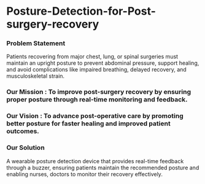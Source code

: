 # Posture-Detection-for-Post-surgery-recovery

### Problem Statement
Patients recovering from major chest, lung, or spinal surgeries must maintain an upright posture to prevent abdominal pressure, support healing, and avoid complications like impaired breathing, delayed recovery, and musculoskeletal strain. 

### Our Mission : To improve post-surgery recovery by ensuring proper posture through real-time monitoring and feedback.
### Our Vision : To advance post-operative care by promoting better posture for faster healing and improved patient outcomes.

### Our Solution
A wearable posture detection device that provides real-time feedback through a buzzer, ensuring patients maintain the recommended posture and enabling nurses, doctors to monitor their recovery effectively.
